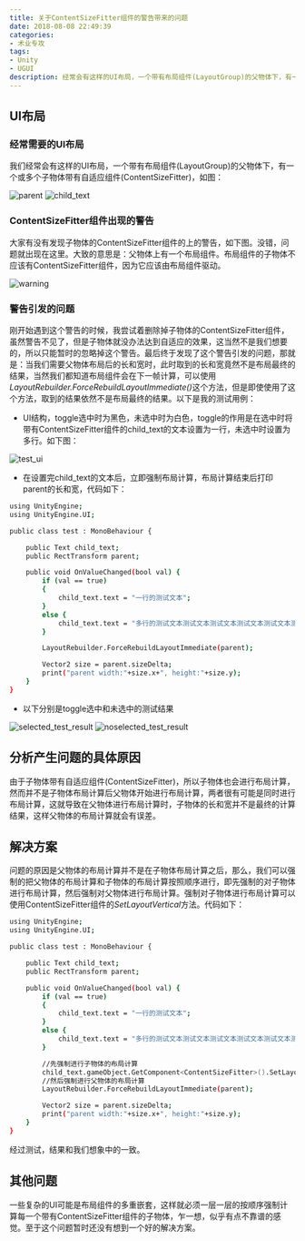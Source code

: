 ```yaml
---
title: 关于ContentSizeFitter组件的警告带来的问题
date: 2018-08-08 22:49:39
categories:
- 术业专攻
tags:
- Unity
- UGUI
description: 经常会有这样的UI布局，一个带有布局组件(LayoutGroup)的父物体下，有一个或多个子物体带有自适应组件(ContentSizeFitter),这时布局计算可能会需要几帧的时间来完成，这将是我们所不能忍受的。这篇文章将会逐步的分析这个问题产生的原因以及解决方案。
---
```


<Contents>

## UI布局

### 经常需要的UI布局

我们经常会有这样的UI布局，一个带有布局组件(LayoutGroup)的父物体下，有一个或多个子物体带有自适应组件(ContentSizeFitter)，如图：

![parent](/images/2018-08-08/parent.png) ![child_text](/images/2018-08-08/child_text.png)

### ContentSizeFitter组件出现的警告

大家有没有发现子物体的ContentSizeFitter组件的上的警告，如下图。没错，问题就出现在这里。大致的意思是：父物体上有一个布局组件。布局组件的子物体不应该有ContentSizeFitter组件，因为它应该由布局组件驱动。

![warning](/images/2018-08-08/warning.png)

### 警告引发的问题

刚开始遇到这个警告的时候，我尝试着删除掉子物体的ContentSizeFitter组件，虽然警告不见了，但是子物体就没办法达到自适应的效果，这当然不是我们想要的，所以只能暂时的忽略掉这个警告。最后终于发现了这个警告引发的问题，那就是：当我们需要父物体布局后的长和宽时，此时取到的长和宽竟然不是布局最终的结果，当然我们都知道布局组件会在下一帧计算，可以使用<i>LayoutRebuilder.ForceRebuildLayoutImmediate()</i>这个方法，但是即使使用了这个方法，取到的结果依然不是布局最终的结果。以下是我的测试用例：

- UI结构，toggle选中时为黑色，未选中时为白色，toggle的作用是在选中时将带有ContentSizeFitter组件的child_text的文本设置为一行，未选中时设置为多行。如下图：

![test_ui](/images/2018-08-08/test_ui.png)


- 在设置完child_text的文本后，立即强制布局计算，布局计算结束后打印parent的长和宽，代码如下：

``` bash
using UnityEngine;
using UnityEngine.UI;

public class test : MonoBehaviour {

    public Text child_text;
    public RectTransform parent;

    public void OnValueChanged(bool val) {
        if (val == true)
        {
            child_text.text = "一行的测试文本";
        }
        else {
            child_text.text = "多行的测试文本测试文本测试文本测试文本测试文本测试文本";
        }

        LayoutRebuilder.ForceRebuildLayoutImmediate(parent);

        Vector2 size = parent.sizeDelta;
        print("parent width:"+size.x+", height:"+size.y);
    }
}
```

- 以下分别是toggle选中和未选中的测试结果

![selected_test_result](/images/2018-08-08/selected_test_result.png)
![noselected_test_result](/images/2018-08-08/noselected_test_result.png)

## 分析产生问题的具体原因

由于子物体带有自适应组件(ContentSizeFitter)，所以子物体也会进行布局计算，然而并不是子物体布局计算后父物体开始进行布局计算，两者很有可能是同时进行布局计算，这就导致在父物体进行布局计算时，子物体的长和宽并不是最终的计算结果，这样父物体的布局计算就会有误差。

## 解决方案

问题的原因是父物体的布局计算并不是在子物体布局计算之后，那么，我们可以强制的把父物体的布局计算和子物体的布局计算按照顺序进行，即先强制的对子物体进行布局计算，然后强制对父物体进行布局计算。强制对子物体进行布局计算可以使用ContentSizeFitter组件的<i>SetLayoutVertical</i>方法。代码如下：
``` bash
using UnityEngine;
using UnityEngine.UI;

public class test : MonoBehaviour {

    public Text child_text;
    public RectTransform parent;

    public void OnValueChanged(bool val) {
        if (val == true)
        {
            child_text.text = "一行的测试文本";
        }
        else {
            child_text.text = "多行的测试文本测试文本测试文本测试文本测试文本测试文本";
        }

        //先强制进行子物体的布局计算
        child_text.gameObject.GetComponent<ContentSizeFitter>().SetLayoutVertical();
        //然后强制进行父物体的布局计算
        LayoutRebuilder.ForceRebuildLayoutImmediate(parent);

        Vector2 size = parent.sizeDelta;
        print("parent width:"+size.x+", height:"+size.y);
    }
}

```
经过测试，结果和我们想象中的一致。


## 其他问题

一些复杂的UI可能是布局组件的多重嵌套，这样就必须一层一层的按顺序强制计算每一个带有ContentSizeFitter组件的子物体，乍一想，似乎有点不靠谱的感觉。至于这个问题暂时还没有想到一个好的解决方案。
